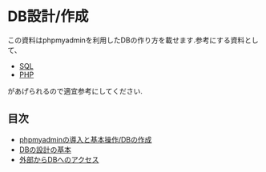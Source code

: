 # DB設計/作成
この資料はphpmyadminを利用したDBの作り方を載せます.参考にする資料として、  

 * [SQL]()
 * [PHP]()

があげられるので適宜参考にしてください.


## 目次

 * [phpmyadminの導入と基本操作/DBの作成](./dbmake.md)
 * [DBの設計の基本]()
 * [外部からDBへのアクセス]()